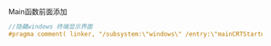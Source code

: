 Main函数前面添加
```cpp
//隐藏windows 终端显示界面
#pragma comment( linker, "/subsystem:\"windows\" /entry:\"mainCRTStartup\"" )
```
